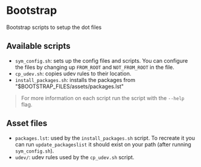 # Bootstrap

Bootstrap scripts to setup the dot files

## Available scripts

- `sym_config.sh`: sets up the config files and scripts. You can configure the
  files by changing up `FROM_ROOT` and `NOT_FROM_ROOT` in the file.
- `cp_udev.sh`: copies udev rules to their location.
- `install_packages.sh`: installs the packages from
  "$BOOTSTRAP_FILES/assets/packages.lst"

> For more information on each script run the script with the `--help` flag.

## Asset files

- `packages.lst`: used by the `install_packages.sh` script. To recreate it you
  can run `update_packageslist` it should exist on your path (after running `sym_config.sh`).
- `udev/`: udev rules used by the `cp_udev.sh` script.
